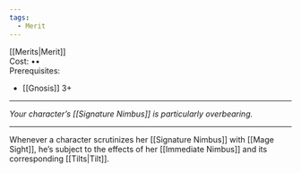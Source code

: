 ```yaml
---
tags:
  - Merit
---
```


[[Merits|Merit]]\
Cost: ••\
Prerequisites:
- [[Gnosis]] 3+

---

_Your character’s [[Signature Nimbus]] is particularly overbearing._

---

Whenever a character scrutinizes her [[Signature Nimbus]] with [[Mage Sight]], he’s subject to the effects of her [[Immediate Nimbus]] and its corresponding [[Tilts|Tilt]].